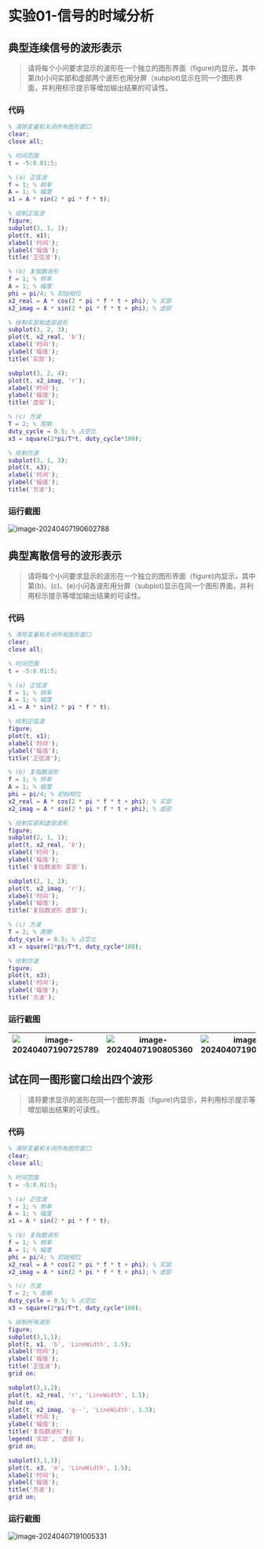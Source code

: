 # 实验01-信号的时域分析

## 典型连续信号的波形表示

> 请将每个小问要求显示的波形在一个独立的图形界面（figure)内显示，其中第(b)小问实部和虚部两个波形也用分屏（subplot)显示在同一个图形界面，并利用标示提示等增加输出结果的可读性。

### 代码

```matlab
% 清除变量和关闭所有图形窗口
clear;
close all;

% 时间范围
t = -5:0.01:5;

% (a) 正弦波
f = 1; % 频率
A = 1; % 幅度
x1 = A * sin(2 * pi * f * t);

% 绘制正弦波
figure;
subplot(3, 1, 1);
plot(t, x1);
xlabel('时间');
ylabel('幅值');
title('正弦波');

% (b) 复指数波形
f = 1; % 频率
A = 1; % 幅度
phi = pi/4; % 初始相位
x2_real = A * cos(2 * pi * f * t + phi); % 实部
x2_imag = A * sin(2 * pi * f * t + phi); % 虚部

% 绘制实部和虚部波形
subplot(3, 2, 3);
plot(t, x2_real, 'b');
xlabel('时间');
ylabel('幅值');
title('实部');

subplot(3, 2, 4);
plot(t, x2_imag, 'r');
xlabel('时间');
ylabel('幅值');
title('虚部');

% (c) 方波
T = 2; % 周期
duty_cycle = 0.5; % 占空比
x3 = square(2*pi/T*t, duty_cycle*100);

% 绘制方波
subplot(3, 1, 3);
plot(t, x3);
xlabel('时间');
ylabel('幅值');
title('方波');

```

### 运行截图

<img src="./%E5%AE%9E%E9%AA%8C01-%E4%BF%A1%E5%8F%B7%E7%9A%84%E6%97%B6%E5%9F%9F%E5%88%86%E6%9E%90.assets/image-20240407190602788.png" alt="image-20240407190602788"  />

## 典型离散信号的波形表示

> 请将每个小问要求显示的波形在一个独立的图形界面（figure)内显示，其中第(b)、(c)、(e)小问各波形用分屏（subplot)显示在同一个图形界面，并利用标示提示等增加输出结果的可读性。

### 代码

```matlab
% 清除变量和关闭所有图形窗口
clear;
close all;

% 时间范围
t = -5:0.01:5;

% (a) 正弦波
f = 1; % 频率
A = 1; % 幅度
x1 = A * sin(2 * pi * f * t);

% 绘制正弦波
figure;
plot(t, x1);
xlabel('时间');
ylabel('幅值');
title('正弦波');

% (b) 复指数波形
f = 1; % 频率
A = 1; % 幅度
phi = pi/4; % 初始相位
x2_real = A * cos(2 * pi * f * t + phi); % 实部
x2_imag = A * sin(2 * pi * f * t + phi); % 虚部

% 绘制实部和虚部波形
figure;
subplot(2, 1, 1);
plot(t, x2_real, 'b');
xlabel('时间');
ylabel('幅值');
title('复指数波形 实部');

subplot(2, 1, 2);
plot(t, x2_imag, 'r');
xlabel('时间');
ylabel('幅值');
title('复指数波形 虚部');

% (c) 方波
T = 2; % 周期
duty_cycle = 0.5; % 占空比
x3 = square(2*pi/T*t, duty_cycle*100);

% 绘制方波
figure;
plot(t, x3);
xlabel('时间');
ylabel('幅值');
title('方波');
```

### 运行截图

| ![image-20240407190725789](./%E5%AE%9E%E9%AA%8C01-%E4%BF%A1%E5%8F%B7%E7%9A%84%E6%97%B6%E5%9F%9F%E5%88%86%E6%9E%90.assets/image-20240407190725789.png) | ![image-20240407190805360](./%E5%AE%9E%E9%AA%8C01-%E4%BF%A1%E5%8F%B7%E7%9A%84%E6%97%B6%E5%9F%9F%E5%88%86%E6%9E%90.assets/image-20240407190805360.png) | ![image-20240407190814450](./%E5%AE%9E%E9%AA%8C01-%E4%BF%A1%E5%8F%B7%E7%9A%84%E6%97%B6%E5%9F%9F%E5%88%86%E6%9E%90.assets/image-20240407190814450.png) |
| ------------------------------------------------------------ | ------------------------------------------------------------ | ------------------------------------------------------------ |

## 试在同一图形窗口绘出四个波形

> 请将要求显示的波形在同一个图形界面（figure)内显示，并利用标示提示等增加输出结果的可读性。

### 代码

```matlab
% 清除变量和关闭所有图形窗口
clear;
close all;

% 时间范围
t = -5:0.01:5;

% (a) 正弦波
f = 1; % 频率
A = 1; % 幅度
x1 = A * sin(2 * pi * f * t);

% (b) 复指数波形
f = 1; % 频率
A = 1; % 幅度
phi = pi/4; % 初始相位
x2_real = A * cos(2 * pi * f * t + phi); % 实部
x2_imag = A * sin(2 * pi * f * t + phi); % 虚部

% (c) 方波
T = 2; % 周期
duty_cycle = 0.5; % 占空比
x3 = square(2*pi/T*t, duty_cycle*100);

% 绘制所有波形
figure;
subplot(3,1,1);
plot(t, x1, 'b', 'LineWidth', 1.5);
xlabel('时间');
ylabel('幅值');
title('正弦波');
grid on;

subplot(3,1,2);
plot(t, x2_real, 'r', 'LineWidth', 1.5);
hold on;
plot(t, x2_imag, 'g--', 'LineWidth', 1.5);
xlabel('时间');
ylabel('幅值');
title('复指数波形');
legend('实部', '虚部');
grid on;

subplot(3,1,3);
plot(t, x3, 'm', 'LineWidth', 1.5);
xlabel('时间');
ylabel('幅值');
title('方波');
grid on;
```

### 运行截图

<img src="./%E5%AE%9E%E9%AA%8C01-%E4%BF%A1%E5%8F%B7%E7%9A%84%E6%97%B6%E5%9F%9F%E5%88%86%E6%9E%90.assets/image-20240407191005331.png" alt="image-20240407191005331"  />